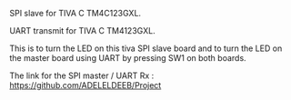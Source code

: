 SPI slave for TIVA C TM4C123GXL.

UART transmit for TIVA C TM4123GXL.

This is to turn the LED on this tiva SPI slave board and to turn the LED on the master board using UART by pressing SW1 on both boards.

The link for the SPI master / UART Rx : https://github.com/ADELELDEEB/Project
